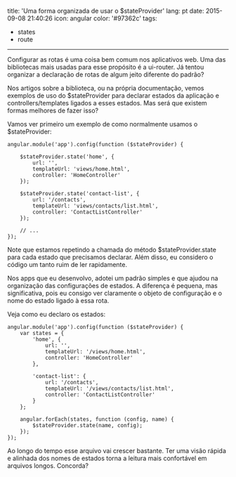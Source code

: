 title: 'Uma forma organizada de usar o $stateProvider'
lang: pt
date: 2015-09-08 21:40:26
icon: angular
color: '#97362c'
tags:
- states
- route
---

Configurar as rotas é uma coisa bem comum nos aplicativos web. Uma das bibliotecas mais usadas para esse propósito
é a ui-router. Já tentou organizar a declaração de rotas de algum jeito diferente do padrão?

<!-- more -->

Nos artigos sobre a biblioteca, ou na própria documentação, vemos exemplos de uso do $stateProvider para declarar
estados da aplicação e controllers/templates ligados a esses estados. Mas será que existem formas melhores de fazer
isso?

Vamos ver primeiro um exemplo de como normalmente usamos o $stateProvider:

```
angular.module('app').config(function ($stateProvider) {

	$stateProvider.state('home', {
		url: '',
		templateUrl: 'views/home.html',
		controller: 'HomeController'
	});

	$stateProvider.state('contact-list', {
		url: '/contacts',
		templateUrl: 'views/contacts/list.html',
		controller: 'ContactListController'
	});

	// ...
});
```

Note que estamos repetindo a chamada do método $stateProvider.state para cada estado que precisamos declarar.
Além disso, eu considero o código um tanto ruim de ler rapidamente.

Nos apps que eu desenvolvo, adotei um padrão simples e que ajudou na organização das configurações de estados.
A diferença é pequena, mas significativa, pois eu consigo ver claramente o objeto de configuração e o nome do estado
ligado à essa rota.

Veja como eu declaro os estados:

```
angular.module('app').config(function ($stateProvider) {
	var states = {
		'home', {
			url: '',
			templateUrl: '/views/home.html',
			controller: 'HomeController'
		},

		'contact-list': {
			url: '/contacts',
			templateUrl: '/views/contacts/list.html',
			controller: 'ContactListController'
		}
	};

	angular.forEach(states, function (config, name) {
		$stateProvider.state(name, config);
	});
});
```

Ao longo do tempo esse arquivo vai crescer bastante. Ter uma visão rápida e alinhada dos nomes de estados torna a
leitura mais confortável em arquivos longos. Concorda?

